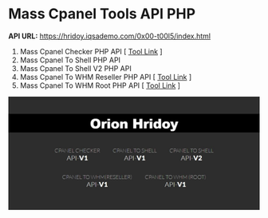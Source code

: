 # Mass Cpanel Tools API PHP
**API URL:** https://hridoy.iqsademo.com/0x00-t00l5/index.html
1. Mass Cpanel Checker PHP API [ [Tool Link](https://github.com/orionhridoy/Mass-Cpanel-Checker-Php) ]
2. Mass Cpanel To Shell PHP API
3. Mass Cpanel To Shell V2 PHP API
4. Mass Cpanel To WHM Reseller PHP API [ [Tool Link](https://github.com/orionhridoy/Mass-Cpanel-To-WHM-Php) ]
5. Mass Cpanel To WHM Root PHP API [ [Tool Link](https://github.com/orionhridoy/Mass-Cpanel-To-WHM-Php) ]

<img src=image/image.JPG>
